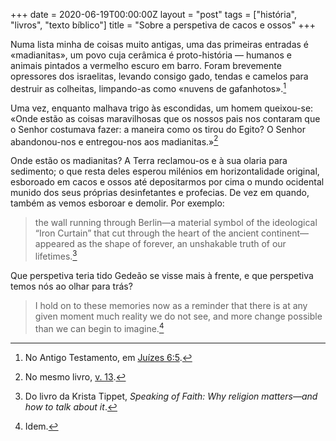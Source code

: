 +++
date = 2020-06-19T00:00:00Z
layout = "post"
tags = ["história", "livros", "texto bíblico"]
title = "Sobre a perspetiva de cacos e ossos"
+++

Numa lista minha de coisas muito antigas, uma das primeiras entradas é «madianitas», um povo cuja cerâmica é proto-história — humanos e animais pintados a vermelho escuro em barro. Foram brevemente opressores dos israelitas, levando consigo gado, tendas e camelos para destruir as colheitas, limpando-as como «nuvens de gafanhotos».[^1]

Uma vez, enquanto malhava trigo às escondidas, um homem queixou-se: «Onde estão as coisas maravilhosas que os nossos pais nos contaram que o Senhor costumava fazer: a maneira como os tirou do Egito? O Senhor abandonou-nos e entregou-nos aos madianitas.»[^2]

Onde estão os madianitas? A Terra reclamou-os e à sua olaria para sedimento; o que resta deles esperou milénios em horizontalidade original, esboroado em cacos e ossos até depositarmos por cima o mundo ocidental munido dos seus próprias desinfetantes e profecias. De vez em quando, também as vemos esboroar e demolir. Por exemplo:

>the wall running through Berlin—a material symbol of the ideological “Iron Curtain” that cut through the heart of the ancient continent—appeared as the shape of forever, an unshakable truth of our lifetimes.[^3]

Que perspetiva teria tido Gedeão se visse mais à frente, e que perspetiva temos nós ao olhar para trás?

>I hold on to these memories now as a reminder that there is at any given moment much reality we do not see, and more change possible than we can begin to imagine.[^4]

[^1]: No Antigo Testamento, em [Juízes 6:5](https://www.bible.com/432/jdg.6.5.bpt09).

[^2]: No mesmo livro, [v. 13](https://www.bible.com/432/jdg.6.13.bpt09).

[^3]: Do livro da Krista Tippet, _Speaking of Faith: Why religion matters—and how to talk about it_.

[^4]: Idem.
